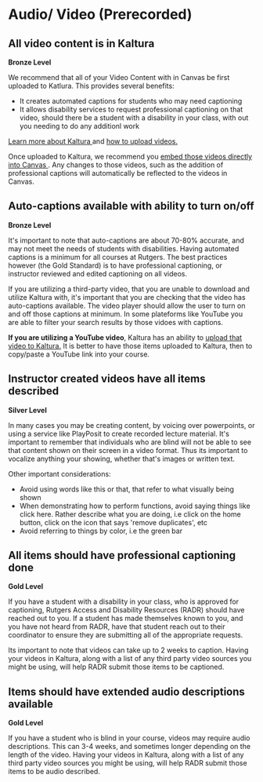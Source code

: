 # Audio/ Video (Prerecorded)

## All video content is in Kaltura 	
**Bronze Level**

We recommend that all of your Video Content with in Canvas be first uploaded to Katlura. This provides several benefits:
<ul>
  <li> It creates automated captions for students who may need captioning </li>
  <li> It allows disability services to request professional captioning on that video, should there be a student with a disability in your class, with out you needing to do any additionl work</li>
</ul>

<a href="https://canvas.rutgers.edu/external-apps/kaltura/">Learn more about Kaltura </a> and <a href="https://ithelp.rutgers.edu/sp?id=kb_article_view&sysparm_article=KB0016336&sys_kb_id=503c4c631b809a50723a99b51a4bcb09&spa=1#mcetoc_1h8felk6vq"> how to upload videos. </a> 

Once uploaded to Kaltura, we recommend you <a href="https://radr.rutgers.edu/resource/sharing-your-content-kaltura"> embed those videos directly into Canvas </a>. Any changes to those videos, such as the addition of professional captions will automatically be reflected to the videos in Canvas. 

## Auto-captions available with ability to turn on/off 	
**Bronze Level**

It's important to note that auto-captions are about 70-80% accurate, and may not meet the needs of students with disabilities. Having automated captions is a minimum for all courses at Rutgers. The best practices however (the Gold Standard) is to have professional captioning, or instructor reviewed and edited captioning on all videos. 

If you are utilizing a third-party video, that you are unable to download and utilize Kaltura with, it's important that you are checking that the video has auto-captions available. The video player should allow the user to turn on and off those captions at minimum. In some plateforms like YouTube you are able to filter your search results by those vidoes with captions.

**If you are utilizing a YouTube video**, Kaltura has an ability to <a href="https://knowledge.kaltura.com/help/youtube-entries"> upload that video to Kaltura.</a> It is better to have those items uploaded to Kaltura, then to copy/paste a YouTube link into your course.



## Instructor created videos have all items described 	
**Silver Level**

In many cases you may be creating content, by voicing over powerpoints, or using a service like PlayPosit to create recorded lecture material. It's important to remember that individuals who are blind will not be able to see that content shown on their screen in a video format. Thus its important to vocalize anything your showing, whether that's images or written text. 

Other important considerations:
<ul>
  <li> Avoid using words like this or that, that refer to what visually being shown </li>
  <li> When demonstrating how to perform functions, avoid saying things like click here. Rather describe what you are doing, i.e click on the home button, click on the icon that says 'remove duplicates', etc </li>
  <li> Avoid referring to things by color, i.e the green bar</li>
</ul>

## All items should have professional captioning done 	
**Gold Level**

If you have a student with a disability in your class, who is approved for captioning, Rutgers Access and Disability Resources (RADR) should have reached out to you. If a student has made themselves known to you, and you have not heard from RADR, have that student reach out to their coordinator to ensure they are submitting all of the appropriate requests.

Its important to note that videos can take up to 2 weeks to caption. Having your videos in Kaltura, along with a list of any third party video sources you might be using, will help RADR submit those items to be captioned.

## Items should have extended audio descriptions available 	
**Gold Level**

If you have a student who is blind in your course, videos may require audio descriptions. This can 3-4 weeks, and sometimes longer depending on the length of the video. Having your videos in Kaltura, along with a list of any third party video sources you might be using, will help RADR submit those items to be audio described.

